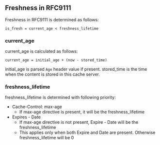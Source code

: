 ## Freshness in RFC9111
Freshness in RFC9111 is determined as follows:
```
is_fresh = current_age < freshness_lifetime
```

### current_age
current_age is calculated as follows:
```
current_age = initial_age + (now - stored_time)
```

initial_age is parsed `Age` header value if present. stored_time is the time when the content is stored in this cache server.

### freshness_lifetime
freshness_lifetime is determined with following priority:
- Cache-Control: max-age
  - If max-age directive is present, it will be the freshness_lifetime
- Expires - Date
  - If max-age directive is not present, Expire - Date will be the freshness_lifetime
  - This applies only when both Expire and Date are present. Otherwise freshness_lifetime will be 0
